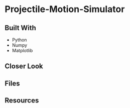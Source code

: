 # Projectile-Motion-Simulator

###


###


## Built With
* Python
* Numpy
* Matplotlib

## Closer Look

## Files


## Resources
